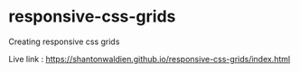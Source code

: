 # responsive-css-grids
Creating responsive css grids

Live link : https://shantonwaldien.github.io/responsive-css-grids/index.html